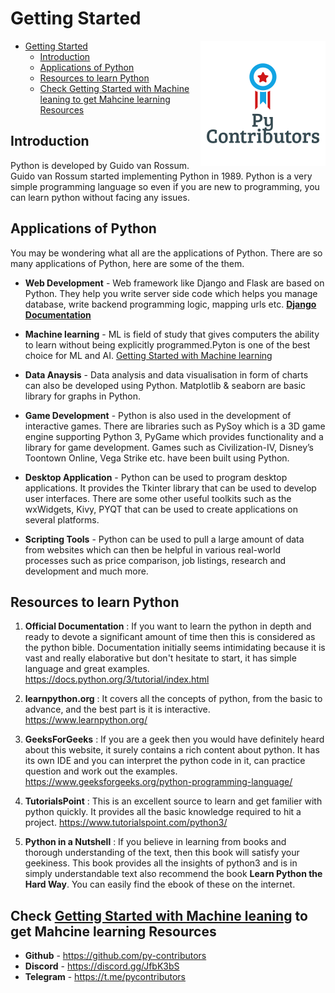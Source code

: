 # Getting Started

<img align="right" src="https://raw.githubusercontent.com/DrakeEntity/project-Image/master/9b2ca712-347a-4987-bac7-a4c3d106ed24_200x200.png" alt="pycontributors logo">

- [Getting Started](#getting-started)
  - [Introduction](#introduction)
  - [Applications of Python](#applications-of-python)
  - [Resources to learn Python](#resources-to-learn-python)
  - [Check Getting Started with Machine leaning to get Mahcine learning Resources](#check-getting-started-with-machine-leaning-to-get-mahcine-learning-resources)

## Introduction

Python is developed by Guido van Rossum. Guido van Rossum started implementing Python in 1989. Python is a very simple programming language so even if you are new to programming, you can learn python without facing any issues.

## Applications of Python

You may be wondering what all are the applications of Python. There are so many applications of Python, here are some of the them.

- **Web Development** - Web framework like Django and Flask are based on Python. They help you write server side code which helps you manage database, write backend programming logic, mapping urls etc. **[Django Documentation](https://docs.djangoproject.com/en/3.0/)**

- **Machine learning** - ML is field of study that gives computers the ability to learn without being explicitly programmed.Pyton is one of the best choice for ML and AI.
[Getting Started with Machine learning](/GETTING_STARTED_WITH_ML.md)

- **Data Anaysis** - Data analysis and data visualisation in form of charts can also be developed using Python. Matplotlib & seaborn are basic library for graphs in Python.

- **Game Development** - Python is also used in the development of interactive games. There are libraries such as PySoy which is a 3D game engine supporting Python 3, PyGame which provides functionality and a library for game development. Games such as Civilization-IV, Disney’s Toontown Online, Vega Strike etc. have been built using Python.

- **Desktop Application** - Python can be used to program desktop applications. It provides the Tkinter library that can be used to develop user interfaces. There are some other useful toolkits such as the wxWidgets, Kivy, PYQT that can be used to create applications on several platforms.

- **Scripting Tools** - Python can be used to pull a large amount of data from websites which can then be helpful in various real-world processes such as price comparison, job listings, research and development and much more.

## Resources to learn Python

1. **Official Documentation** : If you want to learn the python in depth and ready to devote a significant amount of time then this is considered as the python bible. Documentation initially seems intimidating because it is vast and really elaborative but don't hesitate to start, it has simple language and great examples.
<https://docs.python.org/3/tutorial/index.html>

2. **learnpython.org** : It covers all the concepts of python, from the basic to advance, and the best part is it is interactive.
<https://www.learnpython.org/>

3. **GeeksForGeeks** : If you are a geek then you would have  definitely heard about this website, it surely contains a rich content about python. It has its own IDE and you can interpret the python code in it, can practice question and work out the examples.
<https://www.geeksforgeeks.org/python-programming-language/>

4. **TutorialsPoint** : This is an excellent source to learn and get familier with python quickly. It provides all the basic knowledge required to hit a project.
<https://www.tutorialspoint.com/python3/>

5. **Python in a Nutshell** : If you believe in learning from books and thorough understanding of the text, then this book will satisfy your geekiness. This book provides all the insights of python3 and is in simply understandable text also recommend the book **Learn Python the Hard Way**. You can easily find the ebook of these on the internet.

## Check [Getting Started with Machine leaning](/GETTING_STARTED_WITH_ML.md) to get Mahcine learning Resources

* **Github** - https://github.com/py-contributors
* **Discord** - https://discord.gg/JfbK3bS
* **Telegram** - https://t.me/pycontributors
